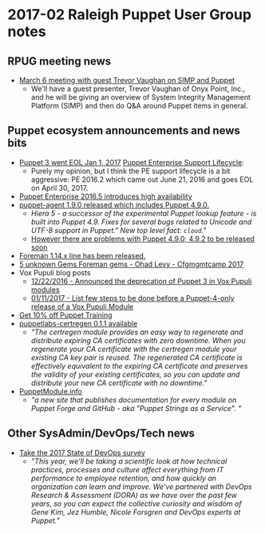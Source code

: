 # 2017-02 Raleigh Puppet User Group notes
## RPUG meeting news
+ [March 6 meeting with guest Trevor Vaughan on SIMP and Puppet](https://www.meetup.com/Raleigh-Puppet-User-Group/events/237050632/)
  -  We'll have a guest presenter, Trevor Vaughan of Onyx Point, Inc., and he will be giving an overview of System Integrity Management Platform (SIMP) and then do Q&A around Puppet items in general.

## Puppet ecosystem announcements and news bits
+ [Puppet 3 went EOL Jan 1, 2017](https://groups.google.com/forum/#!topic/puppet-announce/tSe_4KTS7t0)
[Puppet Enterprise Support Lifecycle](https://puppet.com/misc/puppet-enterprise-lifecycle):
  - Purely my opinion, but I think the PE support lifecycle is a bit aggressive: PE 2016.2 which came out June 21, 2016 and goes EOL on April 30, 2017.
+ [Puppet Enterprise 2016.5 introduces high availability](https://groups.google.com/d/msg/puppet-announce/JpqXSO1p1Zw/htB9NJxLBQAJ)
+ [puppet-agent 1.9.0 released which includes Puppet 4.9.0.](https://groups.google.com/d/msg/puppet-announce/A0PrJJNylz4/XgL6mH7rDAAJ)
  - *Hiera 5 - a successor of the experimental Puppet lookup feature - is built into Puppet 4.9. Fixes for several bugs related to Unicode and UTF-8 support in Puppet." New top level fact: `cloud`."*
  - [However there are problems with Puppet 4.9.0; 4.9.2 to be released soon](https://groups.google.com/d/msg/puppet-users/H9xRUjkl2ZI/WdJ_NpwfDgAJ)
+ [Foreman 1.14.x line has been released.](https://theforeman.org/manuals/1.14/index.html#Releasenotesfor1.14)
+ [5 unknown Gems Foreman gems - Ohad Levy - Cfgmgmtcamp 2017](http://redhat.slides.com/olevy/foreman-hidden-gems-cfgmgmtcamp2017?token=EpFZb7yH#/)
+ Vox Pupuli blog posts
  - [12/22/2016 - Announced the deprecation of Puppet 3 in Vox Pupuli modules](https://voxpupuli.org/blog/2016/12/22/putting-down-puppet-3/)
  - [01/11/2017 - List few steps to be done before a Puppet-4-only release of a Vox Pupuli Module](https://voxpupuli.org/blog/2017/01/11/migrating-to-puppet4/)
+ [Get 10% off Puppet Training](https://groups.google.com/forum/#!topic/puppet-announce/N64SQa6JInI)
+ [puppetlabs-certregen 0.1.1 available](https://github.com/puppetlabs/puppetlabs-certregen)
  - *"The certregen module provides an easy way to regenerate and distribute expiring CA certificates with zero downtime. When you regenerate your CA certificate with the certregen module your existing CA key pair is reused. The regenerated CA certificate is effectively equivalent to the expiring CA certificate and preserves the validity of your existing certificates, so you can update and distribute your new CA certificate with no downtime."*
+ [PuppetModule.info](http://www.puppetmodule.info/)
  - *"a new site that publishes documentation for every module on Puppet Forge and GitHub - aka "Puppet Strings as a Service". "*


## Other SysAdmin/DevOps/Tech news
+ [Take the 2017 State of DevOps survey](https://devops-survey.com/index.php)
  - *"This year, we’ll be taking a scientific look at how technical practices, processes and culture affect everything from IT performance to employee retention, and how quickly an organization can learn and improve. We’ve partnered with DevOps Research & Assessment (DORA) as we have over the past few years, so you can expect the collective curiosity and wisdom of Gene Kim, Jez Humble, Nicole Forsgren and DevOps experts at Puppet."*
